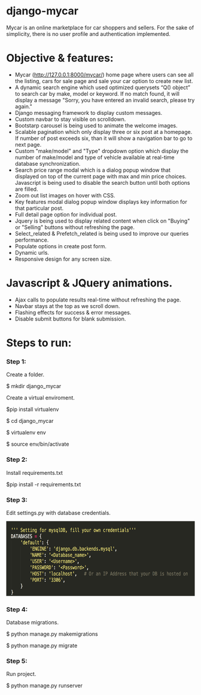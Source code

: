# django-mycar
Mycar is an online marketplace for car shoppers and sellers. For the sake of simplicity, there is no user profile and authentication implemented.

# Objective & features:
* Mycar (http://127.0.0.1:8000/mycar/) home page where users can see all the listing, cars for sale page and sale your car     option to create new list. 
* A dynamic search engine which used optimized querysets “Q() object” to search car by make, model or keyword. If no match found, it will display a message "Sorry, you have entered an invalid search, please try again."
* Django messaging framework to display custom messages.
* Custom navbar to stay visible on scrolldown.
* Bootstarp carousel is being used to animate the welcome images.
* Scalable pagination which only display three or six post at a homepage. If number of post exceeds six, than it will show a navigation bar to go to next page.
* Custom "make/model" and "Type" dropdown option which display the number of make/model and type of vehicle available at real-time database synchronization.
* Search price range modal which is a dialog popup window that displayed on top of the current page with max and min price choices. Javascript is being used to disable the search button until both options are filled.
* Zoom out list images on hover with CSS.
* Key features modal dialog popup window displays key information for that particular post.
* Full detail page option for individual post.
* Jquery is being used to display related content when click on "Buying" or "Selling" buttons without refreshing the page.
* Select_related & Prefetch_related is being used to improve our queries performance.
* Populate options in create post form.
* Dynamic urls.
* Responsive design for any screen size.

# Javascript & JQuery animations.
* Ajax calls to populate results real-time without refreshing the page.
* Navbar stays at the top as we scroll down.
* Flashing effects for success & error messages.
* Disable submit buttons for blank submission.

# Steps to run:

### Step 1:
Create a folder.

$ mkdir django_mycar

Create a virtual enviroment.

$pip install virtualenv

$ cd django_mycar

$ virtualenv env

$ source env/bin/activate

### Step 2:
Install requirements.txt

$pip install -r requirements.txt

### Step 3:
Edit settings.py with database credentials.

<p align="center">
  <img src="screenshots/db_conn.png" width="600px" height="200px">
</p>

### Step 4:
Database migrations.

$ python manage.py makemigrations

$ python manage.py migrate

### Step 5:
Run project.

$ python manage.py runserver


